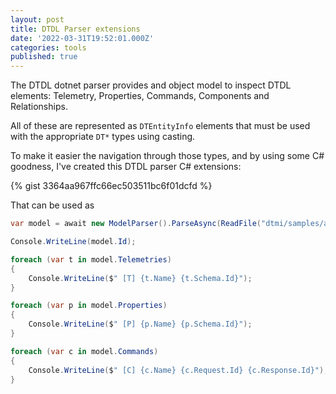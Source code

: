 ```yaml
---
layout: post
title: DTDL Parser extensions
date: '2022-03-31T19:52:01.000Z'
categories: tools
published: true
---
```


The DTDL dotnet parser provides and object model to inspect DTDL elements: Telemetry, Properties, Commands, Components and Relationships.

All of these are represented as `DTEntityInfo` elements that must be used with the appropriate `DT*` types using casting.

To make it easier the navigation through those types, and by using some C# goodness, I've created this DTDL parser C# extensions:

{% gist 3364aa967ffc66ec503511bc6f01dcfd %}

That can be used as

```cs
var model = await new ModelParser().ParseAsync(ReadFile("dtmi/samples/aninterface-1.json"));

Console.WriteLine(model.Id);

foreach (var t in model.Telemetries)
{
    Console.WriteLine($" [T] {t.Name} {t.Schema.Id}");
}

foreach (var p in model.Properties)
{
    Console.WriteLine($" [P] {p.Name} {p.Schema.Id}");
}

foreach (var c in model.Commands)
{
    Console.WriteLine($" [C] {c.Name} {c.Request.Id} {c.Response.Id}");
}
```
